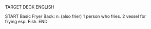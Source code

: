 TARGET DECK
ENGLISH

START
Basic
Fryer
Back: n. (also frier) 1 person who fries. 2 vessel for frying esp. Fish.
END
